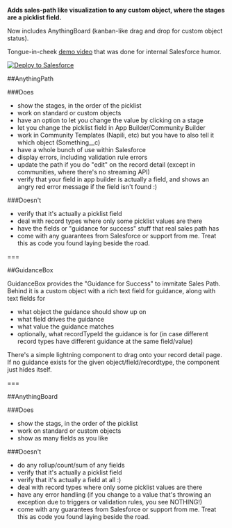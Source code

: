 **Adds sales-path like visualization to any custom object, where the stages are a picklist field.**

Now includes AnythingBoard (kanban-like drag and drop for custom object status).

Tongue-in-cheek [demo video](https://www.youtube.com/watch?v=Zoqll5THApU) that was done for internal Salesforce humor.

<a href="https://githubsfdeploy.herokuapp.com?owner=mshanemc&repo=AnythingPath">
  <img alt="Deploy to Salesforce"
       src="https://raw.githubusercontent.com/afawcett/githubsfdeploy/master/src/main/webapp/resources/img/deploy.png">
</a>

##AnythingPath

###Does

* show the stages, in the order of the picklist
* work on standard or custom objects
* have an option to let you change the value by clicking on a stage
* let you change the picklist field in App Builder/Community Builder
* work in Community Templates (Napili, etc) but you have to also tell it which object (Something__c)
* have a whole bunch of use within Salesforce
* display errors, including validation rule errors
* update the path if you do "edit" on the record detail (except in communities, where there's no streaming API)
* verify that your field in app builder is actually a field, and shows an angry red error message if the field isn't found :)

###Doesn't

* verify that it's actually a picklist field
* deal with record types where only some picklist values are there
* have the fields or "guidance for success" stuff that real sales path has
* come with any guarantees from Salesforce or support from me.  Treat this as code you found laying beside the road.

===

##GuidanceBox

GuidanceBox provides the "Guidance for Success" to immitate Sales Path.  Behind it is a custom object with a rich text field for guidance, along with text fields for

* what object the guidance should show up on
* what field drives the guidance
* what value the guidance matches
* optionally, what recordTypeId the guidance is for (in case different record types have different guidance at the same field/value)

There's a simple lightning component to drag onto your record detail page.  If no guidance exists for the given object/field/recordtype, the component just hides itself.

===

##AnythingBoard

###Does

* show the stags, in the order of the picklist
* work on standard or custom objects
* show as many fields as you like

###Doesn't

* do any rollup/count/sum of any fields
* verify that it's actually a picklist field
* verify that it's actually a field at all :)
* deal with record types where only some picklist values are there
* have any error handling (if you change to a value that's throwing an exception due to triggers or validation rules, you see NOTHING!)
* come with any guarantees from Salesforce or support from me.  Treat this as code you found laying beside the road.